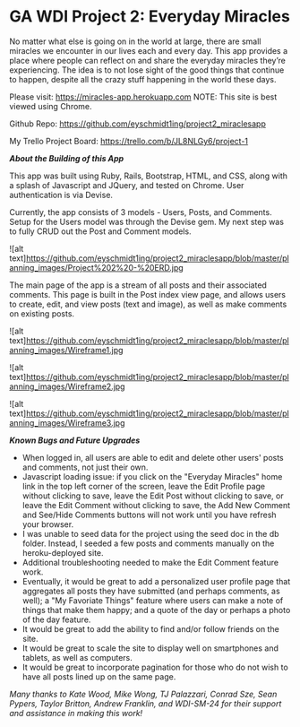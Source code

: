 # GA WDI Project 2:  Everyday Miracles

No matter what else is going on in the world at large, there are small miracles we encounter in our lives each and every day.  This app provides a place where people can reflect on and share the everyday miracles they’re experiencing.  The idea is to not lose sight of the good things that continue to happen, despite all the crazy stuff happening in the world these days.


Please visit:  https://miracles-app.herokuapp.com
NOTE:  This site is best viewed using Chrome.

Github Repo:  https://github.com/eyschmidt1ing/project2_miraclesapp

My Trello Project Board:  https://trello.com/b/JL8NLGy6/project-1


**_About the Building of this App_**

This app was built using Ruby, Rails, Bootstrap, HTML, and CSS, along with a splash of Javascript and JQuery, and tested on Chrome.  User authentication is via Devise.

Currently, the app consists of 3 models - Users, Posts, and Comments.  Setup for the Users model was through the Devise gem.  My next step was to fully CRUD out the Post and Comment models.  

![alt text]https://github.com/eyschmidt1ing/project2_miraclesapp/blob/master/planning_images/Project%202%20-%20ERD.jpg

The main page of the app is a stream of all posts and their associated comments.  This page is built in the Post index view page, and allows users to create, edit, and view posts (text and image), as well as make comments on existing posts.

![alt text]https://github.com/eyschmidt1ing/project2_miraclesapp/blob/master/planning_images/Wireframe1.jpg

![alt text]https://github.com/eyschmidt1ing/project2_miraclesapp/blob/master/planning_images/Wireframe2.jpg

![alt text]https://github.com/eyschmidt1ing/project2_miraclesapp/blob/master/planning_images/Wireframe3.jpg


**_Known Bugs and Future Upgrades_**

- When logged in, all users are able to edit and delete other users' posts and comments, not just their own.
- Javascript loading issue: if you click on the "Everyday Miracles" home link in the top left corner of the screen, leave the Edit Profile page without clicking to save, leave the Edit Post without clicking to save, or leave the Edit Comment without clicking to save, the Add New Comment and See/Hide Comments buttons will not work until you have refresh your browser.
- I was unable to seed data for the project using the seed doc in the db folder.  Instead, I seeded a few posts and comments manually on the heroku-deployed site.
- Additional troubleshooting needed to make the Edit Comment feature work.
- Eventually, it would be great to add a personalized user profile page that aggregates all posts they have submitted (and perhaps comments, as well); a "My Favoriate Things" feature where users can make a note of things that make them happy; and a quote of the day or perhaps a photo of the day feature.
- It would be great to add the ability to find and/or follow friends on the site.
- It would be great to scale the site to display well on smartphones and tablets, as well as computers.
- It would be great to incorporate pagination for those who do not wish to have all posts lined up on the same page.


*Many thanks to Kate Wood, Mike Wong, TJ Palazzari, Conrad Sze, Sean Pypers, Taylor Britton, Andrew Franklin, and WDI-SM-24 for their support and assistance in making this work!*
